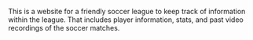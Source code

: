 This is a website for a friendly soccer league to keep track of information within the league. That includes player information, stats, and past video recordings of the soccer matches.
